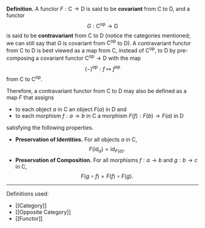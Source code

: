 **Definition.** A functor $F:\mathsf{C}\to \mathsf{D}$ is said to be **covariant** from $\mathsf{C}$ to $\mathsf{D}$, and a functor $$G:\mathsf{C}^\text{op}\to \mathsf{D}$$is said to be **contravariant** from $\mathsf{C}$ to $\mathsf{D}$ (notice the categories mentioned; we can still say that $G$ is covariant from $\mathsf{C}^\text{op}$ to $\mathsf{D}$). A contravariant functor from $\mathsf{C}$ to $\mathsf{D}$ is best viewed as a map from $\mathsf{C}$, instead of $\mathsf{C}^\text{op}$, to $\mathsf{D}$ by pre-composing a covariant functor $\mathsf{C}^\text{op}\to \mathsf{D}$ with the map $$(-)^\text{op}:f\mapsto f^\text{op}$$from $\mathsf{C}$ to $\mathsf{C}^\text{op}$.

Therefore, a contravariant functor from $\mathsf{C}$ to $\mathsf{D}$ may also be defined as a map $F$ that assigns
- to each object $a$ in $\mathsf{C}$ an object $F(a)$ in $\mathsf{D}$ and
- to each morphism $f:a\to b$ in $\mathsf{C}$ a morphism $F(f):F(b)\to F(a)$ in $\mathsf{D}$

satisfying the following properties.
- **Preservation of Identities.** For all objects $a$ in $\mathsf{C}$, $$F(\text{id}_{a})=\text{id}_{F(a)}.$$
- **Preservation of Composition.** For all morphisms $f:a\to b$ and $g:b\to c$ in $\mathsf{C}$, $$F(g\circ f)=F(f)\circ F(g).$$

***
Definitions used:
- [[Category]]
- [[Opposite Category]]
- [[Functor]]